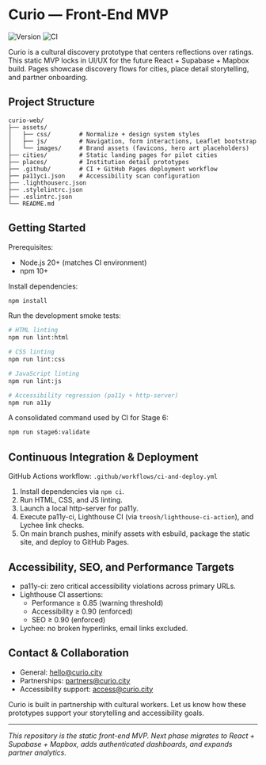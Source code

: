 # Curio — Front-End MVP

![Version](https://img.shields.io/badge/version-1.0.0-0D474E?labelColor=0B1F24&style=flat-square)
![CI](https://github.com/project-curio/curio-web/actions/workflows/ci-and-deploy.yml/badge.svg)

Curio is a cultural discovery prototype that centers reflections over ratings. This static MVP locks in UI/UX for the future React + Supabase + Mapbox build. Pages showcase discovery flows for cities, place detail storytelling, and partner onboarding.

## Project Structure

```
curio-web/
├── assets/
│   ├── css/        # Normalize + design system styles
│   ├── js/         # Navigation, form interactions, Leaflet bootstrap
│   └── images/     # Brand assets (favicons, hero art placeholders)
├── cities/         # Static landing pages for pilot cities
├── places/         # Institution detail prototypes
├── .github/        # CI + GitHub Pages deployment workflow
├── pa11yci.json    # Accessibility scan configuration
├── .lighthouserc.json
├── .stylelintrc.json
├── .eslintrc.json
└── README.md
```

## Getting Started

Prerequisites:

- Node.js 20+ (matches CI environment)
- npm 10+

Install dependencies:

```bash
npm install
```

Run the development smoke tests:

```bash
# HTML linting
npm run lint:html

# CSS linting
npm run lint:css

# JavaScript linting
npm run lint:js

# Accessibility regression (pa11y + http-server)
npm run a11y
```

A consolidated command used by CI for Stage 6:

```bash
npm run stage6:validate
```

## Continuous Integration & Deployment

GitHub Actions workflow: `.github/workflows/ci-and-deploy.yml`

1. Install dependencies via `npm ci`.
2. Run HTML, CSS, and JS linting.
3. Launch a local http-server for pa11y.
4. Execute pa11y-ci, Lighthouse CI (via `treosh/lighthouse-ci-action`), and Lychee link checks.
5. On main branch pushes, minify assets with esbuild, package the static site, and deploy to GitHub Pages.

## Accessibility, SEO, and Performance Targets

- pa11y-ci: zero critical accessibility violations across primary URLs.
- Lighthouse CI assertions:
  - Performance ≥ 0.85 (warning threshold)
  - Accessibility ≥ 0.90 (enforced)
  - SEO ≥ 0.90 (enforced)
- Lychee: no broken hyperlinks, email links excluded.

## Contact & Collaboration

- General: [hello@curio.city](mailto:hello@curio.city)
- Partnerships: [partners@curio.city](mailto:partners@curio.city)
- Accessibility support: [access@curio.city](mailto:access@curio.city)

Curio is built in partnership with cultural workers. Let us know how these prototypes support your storytelling and accessibility goals.

---

_This repository is the static front-end MVP. Next phase migrates to React + Supabase + Mapbox, adds authenticated dashboards, and expands partner analytics._
